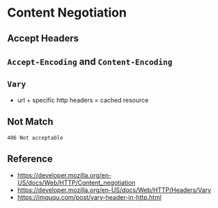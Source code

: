 # Content Negotiation

## Accept Headers

## `Accept-Encoding` and `Content-Encoding`

## `Vary`

- url + specific http headers = cached resource

## Not Match

`406 Not acceptable`

## Reference

- <https://developer.mozilla.org/en-US/docs/Web/HTTP/Content_negotiation>
- <https://developer.mozilla.org/en-US/docs/Web/HTTP/Headers/Vary>
- <https://imququ.com/post/vary-header-in-http.html>